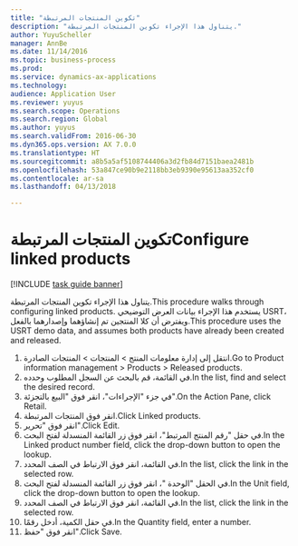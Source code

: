```yaml
--- 
title: "تكوين المنتجات المرتبطة"
description: "يتناول هذا الإجراء تكوين المنتجات المرتبطة."
author: YuyuScheller
manager: AnnBe
ms.date: 11/14/2016
ms.topic: business-process
ms.prod: 
ms.service: dynamics-ax-applications
ms.technology: 
audience: Application User
ms.reviewer: yuyus
ms.search.scope: Operations
ms.search.region: Global
ms.author: yuyus
ms.search.validFrom: 2016-06-30
ms.dyn365.ops.version: AX 7.0.0
ms.translationtype: HT
ms.sourcegitcommit: a8b5a5af5108744406a3d2fb84d7151baea2481b
ms.openlocfilehash: 53a847ce90b9e2118bb3eb9390e95613aa352cf0
ms.contentlocale: ar-sa
ms.lasthandoff: 04/13/2018

---
```

# <a name="configure-linked-products"></a><span data-ttu-id="57cb0-103">تكوين المنتجات المرتبطة</span><span class="sxs-lookup"><span data-stu-id="57cb0-103">Configure linked products</span></span>

[!INCLUDE [task guide banner](../../includes/task-guide-banner.md)]

<span data-ttu-id="57cb0-104">يتناول هذا الإجراء تكوين المنتجات المرتبطة.</span><span class="sxs-lookup"><span data-stu-id="57cb0-104">This procedure walks through configuring linked products.</span></span> <span data-ttu-id="57cb0-105">يستخدم هذا الإجراء بيانات العرض التوضيحي USRT، ويفترض أن كلا المنتجين تم إنشاؤهما وإصدارهما بالفعل.</span><span class="sxs-lookup"><span data-stu-id="57cb0-105">This procedure uses the USRT demo data, and assumes both products have already been created and released.</span></span>

1. <span data-ttu-id="57cb0-106">انتقل إلى إدارة معلومات المنتج > المنتجات > المنتجات الصادرة.</span><span class="sxs-lookup"><span data-stu-id="57cb0-106">Go to Product information management > Products > Released products.</span></span>
2. <span data-ttu-id="57cb0-107">في القائمة، قم بالبحث عن السجل المطلوب وحدده.</span><span class="sxs-lookup"><span data-stu-id="57cb0-107">In the list, find and select the desired record.</span></span>
3. <span data-ttu-id="57cb0-108">في جزء "الإجراءات"، انقر فوق "‏‫البيع بالتجزئة‬".</span><span class="sxs-lookup"><span data-stu-id="57cb0-108">On the Action Pane, click Retail.</span></span>
4. <span data-ttu-id="57cb0-109">انقر فوق المنتجات المرتبطة.</span><span class="sxs-lookup"><span data-stu-id="57cb0-109">Click Linked products.</span></span>
5. <span data-ttu-id="57cb0-110">انقر فوق "تحرير".</span><span class="sxs-lookup"><span data-stu-id="57cb0-110">Click Edit.</span></span>
6. <span data-ttu-id="57cb0-111">في حقل "‏‫رقم المنتج المرتبط‬"، انقر فوق زر القائمة المنسدلة لفتح البحث.</span><span class="sxs-lookup"><span data-stu-id="57cb0-111">In the Linked product number field, click the drop-down button to open the lookup.</span></span>
7. <span data-ttu-id="57cb0-112">في القائمة، انقر فوق الارتباط في الصف المحدد.</span><span class="sxs-lookup"><span data-stu-id="57cb0-112">In the list, click the link in the selected row.</span></span>
8. <span data-ttu-id="57cb0-113">في الحقل "الوحدة ‬‬"، انقر فوق زر القائمة المنسدلة لفتح البحث.</span><span class="sxs-lookup"><span data-stu-id="57cb0-113">In the Unit field, click the drop-down button to open the lookup.</span></span>
9. <span data-ttu-id="57cb0-114">في القائمة، انقر فوق الارتباط في الصف المحدد.</span><span class="sxs-lookup"><span data-stu-id="57cb0-114">In the list, click the link in the selected row.</span></span>
10. <span data-ttu-id="57cb0-115">في حقل الكمية، أدخل رقمًا.</span><span class="sxs-lookup"><span data-stu-id="57cb0-115">In the Quantity field, enter a number.</span></span>
11. <span data-ttu-id="57cb0-116">انقر فوق "حفظ".</span><span class="sxs-lookup"><span data-stu-id="57cb0-116">Click Save.</span></span>


